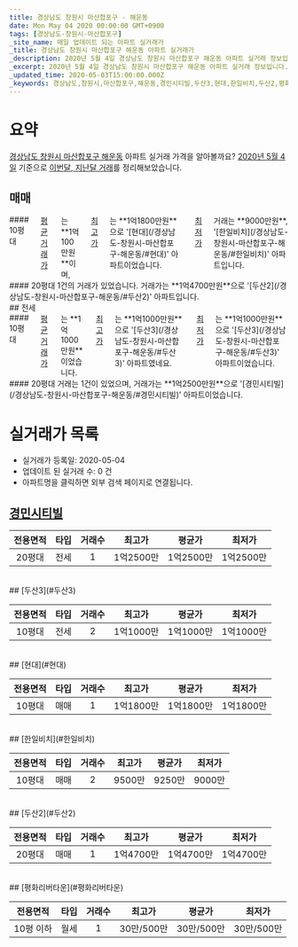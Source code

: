 ```yaml
---
title: 경상남도 창원시 마산합포구 - 해운동
date: Mon May 04 2020 00:00:00 GMT+0900
tags: [경상남도-창원시-마산합포구]
_site_name: 매일 업데이트 되는 아파트 실거래가
_title: 경상남도 창원시 마산합포구 해운동 아파트 실거래가
_description: 2020년 5월 4일 경상남도 창원시 마산합포구 해운동 아파트 실거래 정보입니다. 6건 아파트 정보가 있습니다.
_excerpt: 2020년 5월 4일 경상남도 창원시 마산합포구 해운동 아파트 실거래 정보입니다. 6건 아파트 정보가 있습니다.
_updated_time: 2020-05-03T15:00:00.000Z
_keywords: 경상남도,창원시,마산합포구,해운동,경민시티빌,두산3,현대,한일비치,두산2,평화리버타운
---
```





# 요약
<ins>경상남도 창원시 마산합포구 해운동</ins> 아파트 실거래 가격을 알아볼까요? <ins>2020년 5월 4일</ins> 기준으로 <ins>이번달, 지난달 거래</ins>를 정리해보았습니다.

## 매매
<div class="container">
<div class="six columns" markdown="1">
#### 10평대
<ins>평균 거래가</ins>는 **1억100만원**이며, <ins>최고가</ins>는 **1억1800만원**으로 '[현대](/경상남도-창원시-마산합포구-해운동/#현대)' 아파트이었습니다. <ins>최저가</ins> 거래는 **9000만원**, '[한일비치](/경상남도-창원시-마산합포구-해운동/#한일비치)' 아파트입니다.
</div>
<div class="six columns" markdown="1">
#### 20평대
1건의 거래가 있었습니다. 거래가는 **1억4700만원**으로 '[두산2](/경상남도-창원시-마산합포구-해운동/#두산2)' 아파트입니다.
</div>
</div>
## 전세
<div class="container">
<div class="six columns" markdown="1">
#### 10평대
<ins>평균 거래가</ins>는 **1억1000만원**이었습니다. <ins>최고가</ins>는 **1억1000만원**으로 '[두산3](/경상남도-창원시-마산합포구-해운동/#두산3)' 아파트였네요. <ins>최저가</ins>는 **1억1000만원**으로 '[두산3](/경상남도-창원시-마산합포구-해운동/#두산3)' 아파트이었습니다.
</div>
<div class="six columns" markdown="1">
#### 20평대
거래는 1건이 있었으며, 거래가는 **1억2500만원**으로 '[경민시티빌](/경상남도-창원시-마산합포구-해운동/#경민시티빌)' 아파트이었습니다.
</div>
</div>



# 실거래가 목록
- 실거래가 등록일: 2020-05-04
- 업데이트 된 실거래 수: 0 건
- 아파트명을 클릭하면 외부 검색 페이지로 연결됩니다.

## [경민시티빌](#경민시티빌)

|전용면적|타입|거래수|최고가|평균가|최저가|
|:---:|:---:|:---:|:---:|:---:|:---:|
|20평대|<span class="deal-type-2">전세</span>|1|1억2500만|1억2500만|1억2500만|

<br/>
## [두산3](#두산3)

|전용면적|타입|거래수|최고가|평균가|최저가|
|:---:|:---:|:---:|:---:|:---:|:---:|
|10평대|<span class="deal-type-2">전세</span>|2|1억1000만|1억1000만|1억1000만|

<br/>
## [현대](#현대)

|전용면적|타입|거래수|최고가|평균가|최저가|
|:---:|:---:|:---:|:---:|:---:|:---:|
|10평대|<span class="deal-type-1">매매</span>|1|1억1800만|1억1800만|1억1800만|

<br/>
## [한일비치](#한일비치)

|전용면적|타입|거래수|최고가|평균가|최저가|
|:---:|:---:|:---:|:---:|:---:|:---:|
|10평대|<span class="deal-type-1">매매</span>|2|9500만|9250만|9000만|

<br/>
## [두산2](#두산2)

|전용면적|타입|거래수|최고가|평균가|최저가|
|:---:|:---:|:---:|:---:|:---:|:---:|
|20평대|<span class="deal-type-1">매매</span>|1|1억4700만|1억4700만|1억4700만|

<br/>
## [평화리버타운](#평화리버타운)

|전용면적|타입|거래수|최고가|평균가|최저가|
|:---:|:---:|:---:|:---:|:---:|:---:|
|10평 이하|<span class="deal-type-3">월세</span>|1|30만/500만|30만/500만|30만/500만|

<br/>



